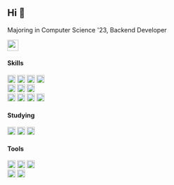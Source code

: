 ## Hi 👋
Majoring in Computer Science '23, Backend Developer<br>

<a href="https://mminjukim.notion.site/mj-home" target="_blank"><img height=25 src="https://img.shields.io/badge/Check_my_Notion_here-f3f3f3?style=flat-square&logo=Notion&logoColor=black"></a>


#### Skills
  <img height=18 src="https://img.shields.io/badge/Java-f3f3f3?style=flat-square&logo=Java&logoColor=black"> <img height=18 src="https://img.shields.io/badge/Spring-f3f3f3?style=flat-square&logo=Spring&logoColor=6DB33F"> <img height=18 src="https://img.shields.io/badge/Python-f3f3f3?style=flat-square&logo=Python&logoColor=3776AB"/> <img height=18 src="https://img.shields.io/badge/Django-f3f3f3?style=flat-square&logo=django&logoColor=092E20"> <br>
  <img height=18 src="https://img.shields.io/badge/_C_-f3f3f3?style=flat-square&logo=C&logoColor=A8B9CC"/> <img height=18 src="https://img.shields.io/badge/HTML-f3f3f3?style=flat-square&logo=html5&logoColor=E34F26"/> <img height=18 src="https://img.shields.io/badge/CSS-f3f3f3?style=flat-square&logo=css&logoColor=663399"/> <br>
  <img height=18 src="https://img.shields.io/badge/Linux-f3f3f3?style=flat-square&logo=Linux&logoColor=FCC624"/> <img height=18 src="https://img.shields.io/badge/AWS EC2-f3f3f3?style=flat-square&logo=amazon_ec2&logoColor=white"/> <img height=18 src="https://img.shields.io/badge/Docker-f3f3f3?style=flat-square&logo=Docker&logoColor=2496ED"/> <img height=18 src="https://img.shields.io/badge/MySQL-f3f3f3?style=flat-square&logo=MySQL&logoColor=4479A1"/>

#### Studying
<img height=18 src="https://img.shields.io/badge/React Native-f3f3f3?style=flat-square&logo=React&logoColor=61DAFB"> <img height=18 src="https://img.shields.io/badge/Spring_Security-f3f3f3?style=flat-square&logo=springsecurity&logoColor=DB33F"> <img height=18 src="https://img.shields.io/badge/Redis-f3f3f3?style=flat-square&logo=redis&logoColor=FF4438">

#### Tools
  <img height=18 src="https://img.shields.io/badge/Visual_Studio_Code-f3f3f3?style=flat-square&logo=visualstudiocode&logoColor=white"/> <img height=18 src="https://img.shields.io/badge/IntelliJ IDEA-f3f3f3?style=flat-square&logo=intellijidea&logoColor=da2fb6"/> <img height=18 src="https://img.shields.io/badge/GitHub-f3f3f3?style=flat-square&logo=GitHub&logoColor=181717"/> <br>
  <img height=18 src="https://img.shields.io/badge/Figma-f3f3f3?style=flat-square&logo=figma&logoColor=F24E1E"/> <img height=18 src="https://img.shields.io/badge/Notion-f3f3f3?style=flat-square&logo=Notion&logoColor=000000"/>
